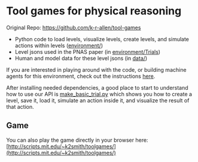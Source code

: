 # Tool games for physical reasoning
Original Repo: https://github.com/k-r-allen/tool-games

* Python code to load levels, visualize levels, create levels, and simulate actions within levels ([environment/](https://github.com/k-r-allen/tool-games/tree/master/environment))
* Level jsons used in the PNAS paper (in [environment/Trials](https://github.com/k-r-allen/tool-games/tree/master/environment/Trials))
* Human and model data for these level jsons (in [data/](https://github.com/k-r-allen/tool-games/tree/master/data))

If you are interested in playing around with the code, or building machine agents for this environment, check out the instructions [here](https://github.com/k-r-allen/tool-games/tree/master/environment).

After installing needed dependencies, a good place to start to understand how to use our API is [make_basic_trial.py](https://github.com/k-r-allen/tool-games/blob/master/environment/make_basic_trial.py) which shows you how to create a level, save it, load it, simulate an action inside it, and visualize the result of that action.

## Game

You can also play the game directly in your browser here: [http://scripts.mit.edu/~k2smith/toolgames/](http://scripts.mit.edu/~k2smith/toolgames/)

